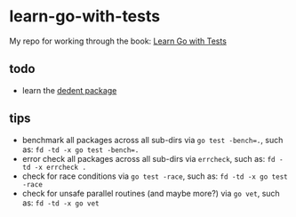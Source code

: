 # learn-go-with-tests

My repo for working through the book: [Learn Go with Tests](https://quii.gitbook.io/learn-go-with-tests)

## todo

- learn the [dedent package](https://github.com/lithammer/dedent/blob/master/dedent.go)
## tips

- benchmark all packages across all sub-dirs via `go test -bench=.`, such as:
    `fd -td -x go test -bench=.`
- error check all packages across all sub-dirs via `errcheck`, such as:
    `fd -td -x errcheck .`
- check for race conditions via `go test -race`, such as:
    `fd -td -x go test -race`
- check for unsafe parallel routines (and maybe more?) via `go vet`, such as:
    `fd -td -x go vet`
